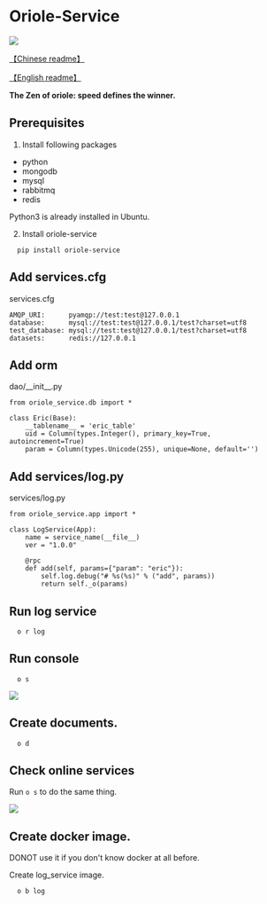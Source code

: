 # Oriole-Service 

[![](https://badges.gitter.im/zhouxiaoxiang/oriole-service.svg)](https://gitter.im/oriole-service/Lobby?utm_source=share-link&utm_medium=link&utm_campaign=share-link)

[【Chinese readme】](https://zhouxiaoxiang.top/2019/01/05/微服务快速开发/)

[【English readme】](https://github.com/zhouxiaoxiang/oriole-service/blob/master/README.md)

**The Zen of oriole: speed defines the winner.**

## Prerequisites

1. Install following packages

 - python
 - mongodb
 - mysql
 - rabbitmq
 - redis

Python3 is already installed in Ubuntu.

2. Install oriole-service
```
  pip install oriole-service
```

## Add services.cfg

services.cfg

```
AMQP_URI:      pyamqp://test:test@127.0.0.1                  
database:      mysql://test:test@127.0.0.1/test?charset=utf8
test_database: mysql://test:test@127.0.0.1/test?charset=utf8
datasets:      redis://127.0.0.1
```
  
## Add orm

dao/\_\_init\_\_.py

```
from oriole_service.db import *

class Eric(Base):
    __tablename__ = 'eric_table'
    uid = Column(types.Integer(), primary_key=True, autoincrement=True)
    param = Column(types.Unicode(255), unique=None, default='')
```

## Add services/log.py

services/log.py

```
from oriole_service.app import *

class LogService(App):
    name = service_name(__file__)
    ver = "1.0.0"

    @rpc
    def add(self, params={"param": "eric"}):
        self.log.debug("# %s(%s)" % ("add", params))
        return self._o(params)
```

## Run log service
```
  o r log
```

## Run console
```
  o s
```
![](https://github.com/zhouxiaoxiang/oriole-service/raw/master/docs/run.gif)

## Create documents.
```
  o d
```

## Check online services

Run `o s` to do the same thing.

![](https://github.com/zhouxiaoxiang/oriole-service/raw/master/docs/check_service.gif)

## Create docker image.

DONOT use it if you don't know docker at all before.

Create log_service image. 

```
  o b log
```
